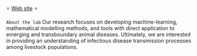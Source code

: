 
:star: [Web site](https://machado-lab.github.io/) :star:

`About the lab`
Our research focuses on developing machine-learning, mathematical modelling methods, and tools with direct application to emerging and transboundary animal diseases. 
Ultimately, we are interested in providing an understanding of infectious disease transmission processes among livestock populations.
